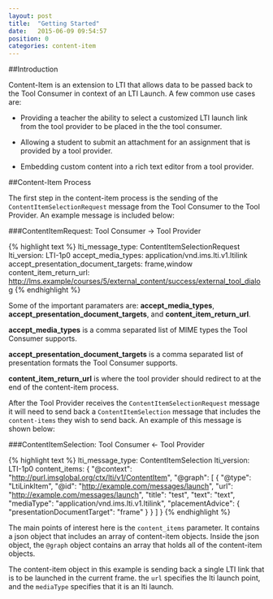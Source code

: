 ```yaml
---
layout: post
title:  "Getting Started"
date:   2015-06-09 09:54:57
position: 0
categories: content-item
---
```


##Introduction

Content-Item is an extension to LTI that allows data to be passed back to the Tool Consumer in context of an LTI Launch.
 A few common use cases are: 
 
* Providing a teacher the ability to select a customized LTI launch link from the tool provider 
to be placed in the the tool consumer.
   
* Allowing a student to submit an attachment for an assignment that is provided by a tool provider.
 
* Embedding custom content into a rich text editor from a tool provider.

 
##Content-Item Process

The first step in the content-item process is the sending of the `ContentItemSelectionRequest` message from the Tool 
Consumer to the Tool Provider.  An example message is included below: 

###ContentItemRequest: Tool Consumer -> Tool Provider

{% highlight text %}
lti_message_type: ContentItemSelectionRequest
lti_version: LTI-1p0
accept_media_types: application/vnd.ims.lti.v1.ltilink
accept_presentation_document_targets: frame,window
content_item_return_url: http://lms.example/courses/5/external_content/success/external_tool_dialog
{% endhighlight %}

Some of the important paramaters are: **accept_media_types**, **accept_presentation_document_targets**, and 
**content_item_return_url**. 

**accept_media_types** is a comma separated list of MIME types the Tool Consumer supports.

**accept_presentation_document_targets** is a comma separated list of presentation formats the Tool Consumer supports.

**content_item_return_url** is where the tool provider should redirect to at the end of the content-item process.


After the Tool Provider receives the `ContentItemSelectionRequest` message it will need to send back a 
`ContentItemSelection` message that includes the `content-items` they wish to send back. An example of this message is 
shown below: 

###ContentItemSelection: Tool Consumer <- Tool Provider

{% highlight text %}
lti_message_type: ContentItemSelection
lti_version: LTI-1p0
content_items: {
                 "@context": "http://purl.imsglobal.org/ctx/lti/v1/ContentItem",
                 "@graph": [
                   {
                     "@type": "LtiLinkItem",
                     "@id": "http://example.com/messages/launch",
                     "url": "http://example.com/messages/launch",
                     "title": "test",
                     "text": "text",
                     "mediaType": "application/vnd.ims.lti.v1.ltilink",
                     "placementAdvice": {                       
                       "presentationDocumentTarget": "frame"
                     }
                   }
                 ]
               }
{% endhighlight %}

The main points of interest here is the `content_items` parameter. It contains a json object that includes an array of 
content-item objects.  Inside the json object, the `@graph` object contains an array that holds all of the content-item 
objects.
 
The content-item object in this example is sending back a single LTI link that is to be launched in the current frame. 
the `url` specifies the lti launch point, and the `mediaType` specifies that it is an lti launch.
